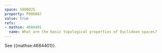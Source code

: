 ```yaml
---
space: S000025
property: P000087
value: true
refs:
- mathse: 4684401
  name: What are the basic topological properties of Euclidean spaces?
---
```


See {{mathse:4684401}}.
